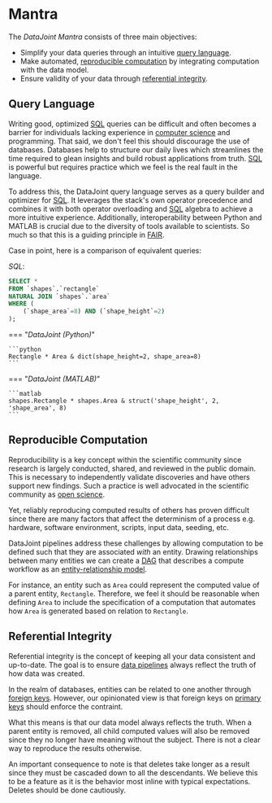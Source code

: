 # Mantra

The *DataJoint Mantra* consists of three main objectives:

- Simplify your data queries through an intuitive [query language](./#query-language).
- Make automated, [reproducible computation](./#reproducible-computation) by integrating
  computation with the data model.
- Ensure validity of your data through [referential integrity](./#referential-integrity).

## Query Language

Writing good, optimized [SQL](https://en.wikipedia.org/wiki/SQL) queries can be
difficult and often becomes a barrier for individuals lacking experience in
[computer science](https://en.wikipedia.org/wiki/Computer_science) and programming.
That said, we don't feel this should discourage the use of databases. Databases help to
structure our daily lives which streamlines the time required to glean insights and
build robust applications from truth. [SQL](https://en.wikipedia.org/wiki/SQL) is
powerful but requires practice which we feel is the real fault in the language.

To address this, the DataJoint query language serves as a query builder and optimizer
for [SQL](https://en.wikipedia.org/wiki/SQL). It leverages the stack's own operator
precedence and combines it with both operator overloading and 
[SQL](https://en.wikipedia.org/wiki/SQL) algebra to achieve a more intuitive experience.
Additionally, interoperability between Python and MATLAB is crucial due to the
diversity of tools available to scientists. So much so that this is a guiding principle
in [FAIR](https://www.go-fair.org/fair-principles/).

Case in point, here is a comparison of equivalent queries:

*SQL*:

```sql
SELECT *
FROM `shapes`.`rectangle`
NATURAL JOIN `shapes`.`area`
WHERE (
    (`shape_area`=8) AND (`shape_height`=2)
);
```

=== "*DataJoint (Python)*"

    ```python
    Rectangle * Area & dict(shape_height=2, shape_area=8)
    ```

=== "*DataJoint (MATLAB)*"

    ```matlab
    shapes.Rectangle * shapes.Area & struct('shape_height', 2, 'shape_area', 8)
    ```

## Reproducible Computation

Reproducibility is a key concept within the scientific community since research is
largely conducted, shared, and reviewed in the public domain. This is necessary to
independently validate discoveries and have others support new findings. Such a
practice is well advocated in the scientific community as 
[open science](Open_science).

Yet, reliably reproducing computed results of others has proven difficult since there
are many factors that affect the determinism of a process e.g. hardware, software
environment, scripts, input data, seeding, etc.

DataJoint pipelines address these challenges by allowing computation to be defined such
that they are associated *with* an entity. Drawing relationships between many entities
we can create a [DAG](https://en.wikipedia.org/wiki/Directed_acyclic_graph) that
describes a compute workflow as an 
[entity-relationship model](https://en.wikipedia.org/wiki/Entity%E2%80%93relationship_model).

For instance, an entity such as `Area` could represent the computed value of a parent
entity, `Rectangle`. Therefore, we feel it should be reasonable when defining `Area` to
include the specification of a computation that automates how `Area` is generated based
on relation to `Rectangle`.

## Referential Integrity

Referential integrity is the concept of keeping all your data consistent and up-to-date.
The goal is to ensure [data pipelines](../../glossary#data-pipeline) always reflect the
truth of how data was created.

In the realm of databases, entities can be related to one another through 
[foreign keys](https://en.wikipedia.org/wiki/Foreign_key). However, our opinionated view
is that foreign keys on [primary keys](https://en.wikipedia.org/wiki/Primary_key) should
enforce the contraint.

What this means is that our data model always reflects the truth. When a parent entity
is removed, all child computed values will also be removed since they no longer have
meaning without the subject. There is not a clear way to reproduce the results
otherwise.

An important consequence to note is that deletes take longer as a result since they must
be cascaded down to all the descendants. We believe this to be a feature as it is the
behavior most inline with typical expectations. Deletes should be done cautiously. 
